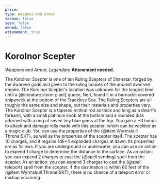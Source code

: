 ```yaml
---
price: 
type: Weapons and Armor
vermun: false
seen: false
owned: false
attunement: true
---
```

# Korolnor Scepter

*Weapons and Armor, Legendary* **Attunement needed.**

The Korolnor Scepter is one of ten Ruling Scepters of Shanatar, forged by the dwarven gods and given to the ruling houses of the ancient dwarven empire. The Korolnor Scepter's location was unknown for the longest time until a {@creature storm giant} queen, Neri, found it in a barnacle-covered shipwreck at the bottom of the Trackless Sea. The Ruling Scepters are all roughly the same size and shape, but their materials and properties vary. The Korolnor Scepter is a tapered mithral rod as thick and long as a dwarf's forearm, with a small platinum knob at the bottom and a rounded disk adorned with a ring of seven tiny blue gems at the top. You gain a +3 bonus to attack and damage rolls made with this scepter, which can be wielded as a magic club. You can use the properties of the {@item Wyrmskull Throne|SKT}, as well as the properties of the scepter itself. The scepter has 10 charges, and it regains 1d6+4 expanded charges at dawn. Its properties are as follows. If you are underground or underwater, you can use an action to expend 1 charge to determine the distance to the surface. As an action: you can expend 2 charges to cast the {@spell sending} spell from the scepter. As an action: you can expend 3 charges to cast the {@spell teleport} spell from the scepter. If the destination is within 60 feet of the {@item Wyrmskull Throne|SKT}, there is no chance of a teleport error or mishap occurring.